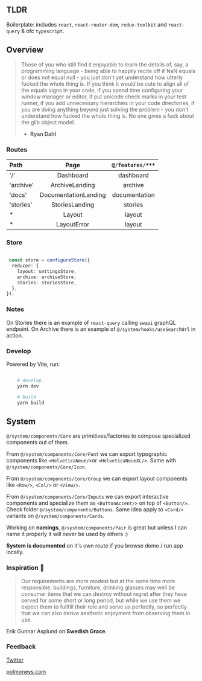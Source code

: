 ## TLDR

Boilerplate: includes `react`, `react-router-dom`, `redux-toolkit` and `react-query` & ofc `typescript`.


## Overview


> Those of you who still find it enjoyable to learn the details of, say, a programming language - being able to happily recite off if NaN equals or does not equal null - you just don't yet understand how utterly fucked the whole thing is. If you think it would be cute to align all of the equals signs in your code, if you spend time configuring your window manager or editor, if put unicode check marks in your test runner, if you add unnecessary hierarchies in your code directories, if you are doing anything beyond just solving the problem - you don't understand how fucked the whole thing is. No one gives a fuck about the glib object model. 
> - **Ryan Dahl** 

### Routes
| Path      |    Page    | ```@/features/***```
| :-------------- | :-----------: | :-----------: | 
| '/'       |     Dashboard      |   dashboard      | 
| 'archive'       |     ArchiveLanding      |   archive      | 
| 'docs'       |     DocumentationLanding      |   documentation      | 
| 'stories'       |     StoriesLanding      |   stories      | 
| *       |     Layout      |   layout      | 
| *       |     LayoutError      |   layout      | 


### Store

```ts

 const store = configureStore({
  reducer: {
    layout: settingsStore,
    archive: archiveStore,
    stories: storiesStore,
  },
});

```

### Notes 

On Stories there is an example of ```react-query``` calling ```swapi``` graphQL endpoint.
On Archive there is an example of ```@/system/hooks/useSearchUrl``` in action. 

### Develop

Powered by Vite, run:

```bash

    # develop
    yarn dev

    # build 
    yarn build
```

## System

```@/system/components/Core``` are primitives/factories to compose specialized components out of them. 

From ```@/system/components/Core/Font``` we can export typographic components like ```<HelveticaNeue/>```or ```<HelveticaNeueXL/>```. Same with ```@/system/components/Core/Icon```.

From ```@/system/components/Core/Group``` we can export layout components like ```<Row/>```, ```<Col/>```  or ```<View/>```.

From ```@/system/components/Core/Inputs``` we can export interactive components and specialize them as ```<ButtonAccent/>``` on top of ```<Button/>```. Check folder  ```@/system/components/Buttons```. 
Same idea apply to ```<Card/>``` variants on ```@/system/components/Cards```.

Working on **namings**, ```@/system/components/Pair``` is great but unless I can name it properly it will never be used by others :) 

**System is documented** on it's own route if you browse demo / run app locally. 

### Inspiration 💐


> Our requirements are more modest but at the same time more responsible: 
> buildings, furniture, drinking glasses may well be consumer items that 
> we can destroy without regret after they have served for some short or 
> long period, but while we use them we expect them to fullfill their role and serve us perfectly, so perfectly that we can also derive aesthetic 
> enjoyment from observing them in use. 

Erik Gunnar Asplund on **Swedish Grace**.


### Feedback 


[Twitter](https://twitter.com/polmoneys)

[polmoneys.com](https://polmoneys.com)


